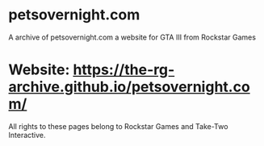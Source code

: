 # petsovernight.com
A archive of petsovernight.com a website for GTA III from Rockstar Games

# Website: https://the-rg-archive.github.io/petsovernight.com/

All rights to these pages belong to Rockstar Games and Take-Two Interactive.
